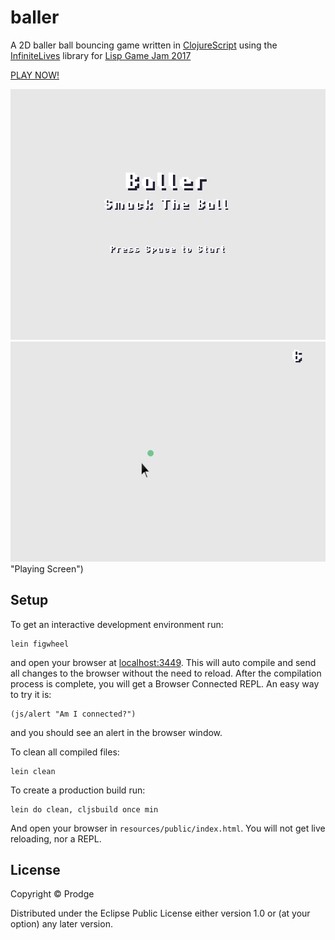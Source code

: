# baller

A 2D baller ball bouncing game written in [ClojureScript](https://github.com/clojure/clojurescript) using the [InfiniteLives](https://github.com/infinitelives) library for [Lisp Game Jam 2017](https://itch.io/jam/lisp-game-jam-2017-easy-mode)

[PLAY NOW!](https://prodge.github.io/baller/)

![Menu Screen](https://github.com/Prodge/baller/blob/master/screenshot.png?raw=true "Menu Screen")
![Playing Screen](https://github.com/Prodge/baller/blob/master/screenshot2.png?raw=true) "Playing Screen")

## Setup

To get an interactive development environment run:

    lein figwheel

and open your browser at [localhost:3449](http://localhost:3449/).
This will auto compile and send all changes to the browser without the
need to reload. After the compilation process is complete, you will
get a Browser Connected REPL. An easy way to try it is:

    (js/alert "Am I connected?")

and you should see an alert in the browser window.

To clean all compiled files:

    lein clean

To create a production build run:

    lein do clean, cljsbuild once min

And open your browser in `resources/public/index.html`. You will not
get live reloading, nor a REPL.

## License

Copyright © Prodge

Distributed under the Eclipse Public License either version 1.0 or (at your option) any later version.
